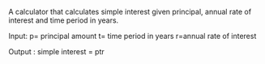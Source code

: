 A calculator that calculates simple interest given principal, annual rate of interest and time period in years.

Input: 
p= principal amount 
t= time period in years 
r=annual rate of interest 

Output :
simple interest = ptr


